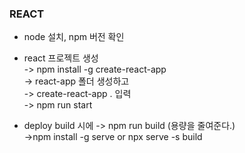 ### REACT

* node 설치, npm 버전 확인

* react 프로젝트 생성 <br>
-> npm install -g create-react-app <br>
-> react-app 폴더 생성하고 <br>
-> create-react-app . 입력 <br>
-> npm run start <br>

* deploy
build 시에 -> npm run build (용량을 줄여준다.) <br>
->npm install -g serve  or  npx serve -s build 

